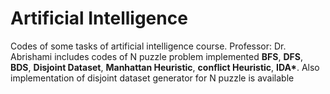 # Artificial Intelligence 
Codes of some tasks of artificial intelligence course. 
Professor: Dr. Abrishami
includes codes of N puzzle problem implemented **BFS**, **DFS**, **BDS**, **Disjoint Dataset**, **Manhattan Heuristic**, **conflict Heuristic**, **IDA\***.
Also implementation of disjoint dataset generator for N puzzle is available

